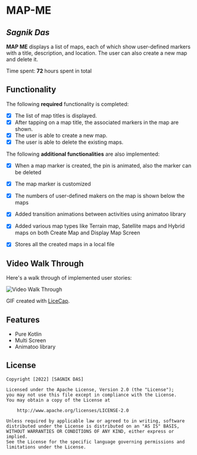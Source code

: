 # MAP-ME

## *Sagnik Das*

**MAP ME** displays a list of maps, each of which show user-defined markers with a title, description, and location. The user can also create a new map and delete it.

Time spent: **72** hours spent in total

## Functionality

The following **required** functionality is completed:

* [x] The list of map titles is displayed.
* [x] After tapping on a map title, the associated markers in the map are shown.
* [x] The user is able to create a new map.
* [x] The user is able to delete the existing maps.

The following **additional functionalities** are also implemented:

* [x] When a map marker is created, the pin is animated, also the marker can be deleted
* [x] The map marker is customized
* [x] The numbers of user-defined makers on the map is shown below the maps
* [x] Added transition animations between activities using animatoo library
* [x] Added various map types like Terrain map, Satellite maps and Hybrid maps on both Create Map and Display Map Screen
* [x] Stores all the created maps in a local file


## Video Walk Through

Here's a walk through of implemented user stories:

<img src='' title='Video Walk Through' width='' alt='Video Walk Through' />

GIF created with [LiceCap](http://www.cockos.com/licecap/).

## Features
* Pure Kotlin
* Multi Screen
* Animatoo library


## License

    Copyright [2022] [SAGNIK DAS]

    Licensed under the Apache License, Version 2.0 (the "License");
    you may not use this file except in compliance with the License.
    You may obtain a copy of the License at

        http://www.apache.org/licenses/LICENSE-2.0

    Unless required by applicable law or agreed to in writing, software
    distributed under the License is distributed on an "AS IS" BASIS,
    WITHOUT WARRANTIES OR CONDITIONS OF ANY KIND, either express or implied.
    See the License for the specific language governing permissions and
    limitations under the License.
